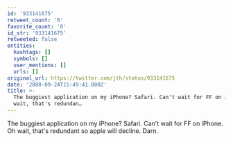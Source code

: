 ```yaml
---
id: '933141675'
retweet_count: '0'
favorite_count: '0'
id_str: '933141675'
retweeted: false
entities:
  hashtags: []
  symbols: []
  user_mentions: []
  urls: []
original_url: https://twitter.com/jth/status/933141675
date: '2008-09-24T15:49:41.000Z'
title: >-
  The buggiest application on my iPhone? Safari. Can't wait for FF on iPhone. Oh
  wait, that's redundan…
---
```


The buggiest application on my iPhone? Safari. Can't wait for FF on iPhone. Oh wait, that's redundant so apple will decline. Darn.